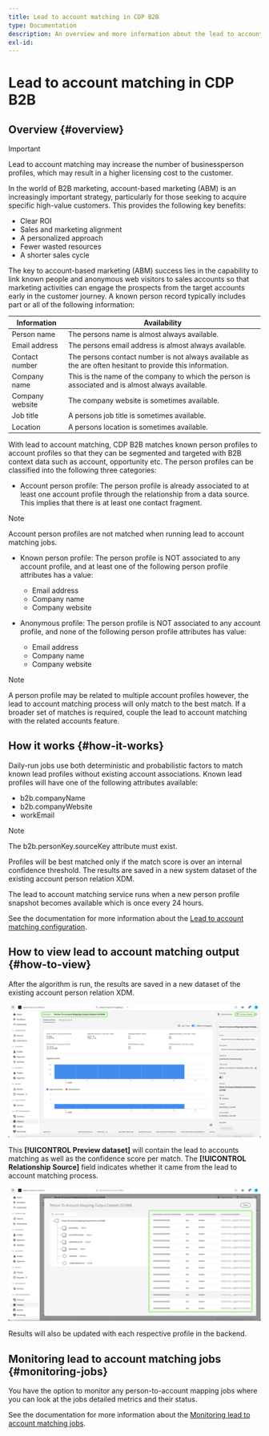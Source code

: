 ```yaml
---
title: Lead to account matching in CDP B2B
type: Documentation
description: An overview and more information about the lead to account matching feature in Experience Platform CDP B2B.
exl-id: 
---
```


# Lead to account matching in CDP B2B

## Overview {#overview}

>[!IMPORTANT]
>
> Lead to account matching may increase the number of businessperson profiles, which may result in a higher licensing cost to the customer.

In the world of B2B marketing, account-based marketing (ABM) is an increasingly important strategy, particularly for those seeking to acquire specific high-value customers. This provides the following key benefits: 

- Clear ROI 
- Sales and marketing alignment 
- A personalized approach 
- Fewer wasted resources 
- A shorter sales cycle

The key to account-based marketing (ABM) success lies in the capability to link known people and anonymous web visitors to sales accounts so that marketing activities can engage the prospects from the target accounts early in the customer journey. A known person record typically includes part or all of the following information:

| Information | Availability |
|---|---|
| Person name | The persons name is almost always available. |
| Email address | The persons email address is almost always available. |
| Contact number | The persons contact number is not always available as the are often hesitant to provide this information. |
| Company name | This is the name of the company to which the person is associated and is almost always available. |
| Company website | The company website is sometimes available. |
| Job title | A persons job title is sometimes available. |
| Location | A persons location is sometimes available. |

With lead to account matching, CDP B2B matches known person profiles to account profiles so that they can be segmented and targeted with B2B context data such as account, opportunity etc. The person profiles can be classified into the following three categories:

- Account person profile: The person profile is already associated to at least one account profile through the relationship from a data source. This implies that there is at least one contact fragment. 

>[!NOTE]
>
> Account person profiles are not matched when running lead to account matching jobs.

- Known person profile: The person profile is NOT associated to any account profile, and at least one of the following person profile attributes has a value:

    - Email address
    - Company name
    - Company website

- Anonymous profile: The person profile is NOT associated to any account profile, and none of the following person profile attributes has value:
  
    - Email address
    - Company name
    - Company website

>[!NOTE]
>
> A person profile may be related to multiple account profiles however, the lead to account matching process will only match to the best match. If a broader set of matches is required, couple the lead to account matching with the related accounts feature.

## How it works {#how-it-works}

Daily-run jobs use both deterministic and probabilistic factors to match known lead profiles without existing account associations. Known lead profiles will have one of the following attributes available:

- b2b.companyName
- b2b.companyWebsite
- workEmail

>[!NOTE]
>
> The b2b.personKey.sourceKey attribute must exist.

Profiles will be best matched only if the match score is over an internal confidence threshold. The results are saved in a new system dataset of the existing account person relation XDM. 

The lead to account matching service runs when a new person profile snapshot becomes available which is once every 24 hours.

See the documentation for more information about the [Lead to account matching configuration](/help/rtcdp/accounts/account-profile-ui-guide.md).

## How to view lead to account matching output {#how-to-view}

After the algorithm is run, the results are saved in a new dataset of the existing account person relation XDM.

![New dataset](/help/rtcdp/accounts/images/b2b-dataset-output.png)

This **[!UICONTROL Preview dataset]** will contain the lead to accounts matching as well as the confidence score per match. The **[!UICONTROL Relationship Source]** field indicates whether it came from the lead to account matching process. 
  
![Preview dataset](/help/rtcdp/accounts/images/b2b-dataset-preview.png)

Results will also be updated with each respective profile in the backend.

## Monitoring lead to account matching jobs {#monitoring-jobs}

You have the option to monitor any person-to-account mapping jobs where you can look at the jobs detailed metrics and their status.

See the documentation for more information about the [Monitoring lead to account matching jobs](/help/dataflows/assets/ui/b2b/monitoring-profile-enrichment-jobs.png).
